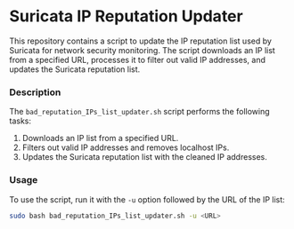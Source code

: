 # Suricata IP Reputation Updater

This repository contains a script to update the IP reputation list used by Suricata for network security monitoring. The script downloads an IP list from a specified URL, processes it to filter out valid IP addresses, and updates the Suricata reputation list.

### Description

The `bad_reputation_IPs_list_updater.sh` script performs the following tasks:
1. Downloads an IP list from a specified URL.
2. Filters out valid IP addresses and removes localhost IPs.
3. Updates the Suricata reputation list with the cleaned IP addresses.

### Usage

To use the script, run it with the `-u` option followed by the URL of the IP list:

```bash
sudo bash bad_reputation_IPs_list_updater.sh -u <URL>

